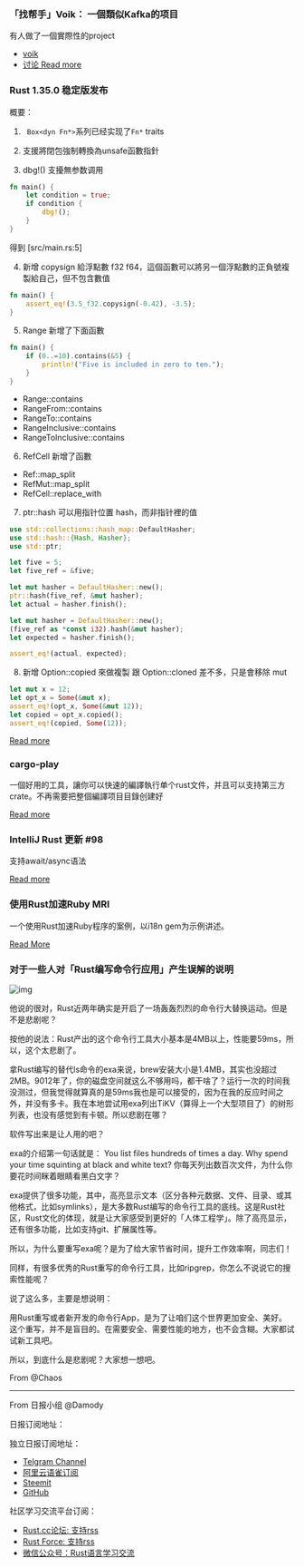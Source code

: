 ### 「找帮手」Voik： 一個類似Kafka的项目

有人做了一個實際性的project 

- [voik](https://github.com/14-bits/voik)
- [讨论 Read more](https://www.reddit.com/r/rust/comments/bs7i94/call_for_contributors_kafkalike_service/)

### Rust 1.35.0 稳定版发布

概要：

1. ` Box<dyn Fn*>`系列已经实现了`Fn*` traits 

2. 支援將閉包強制轉換為unsafe函數指針

3. dbg!() 支擾無参数调用
```rust
fn main() {
    let condition = true;
    if condition {
        dbg!();
    }
}
```
得到 [src/main.rs:5]

4. 新增 copysign 給浮點數 f32 f64，這個函數可以將另一個浮點數的正負號複製給自己，但不包含數值

```rust
fn main() {
    assert_eq!(3.5_f32.copysign(-0.42), -3.5);
}
```

5. Range 新增了下面函數

```rust
fn main() {
    if (0..=10).contains(&5) {
        println!("Five is included in zero to ten.");
    }
}
```

- Range::contains
- RangeFrom::contains
- RangeTo::contains
- RangeInclusive::contains
- RangeToInclusive::contains

6. RefCell 新增了函數
- Ref::map_split
- RefMut::map_split
- RefCell::replace_with

7. ptr::hash 可以用指针位置 hash，而非指针裡的值
```rust
use std::collections::hash_map::DefaultHasher;
use std::hash::{Hash, Hasher};
use std::ptr;

let five = 5;
let five_ref = &five;

let mut hasher = DefaultHasher::new();
ptr::hash(five_ref, &mut hasher);
let actual = hasher.finish();

let mut hasher = DefaultHasher::new();
(five_ref as *const i32).hash(&mut hasher);
let expected = hasher.finish();

assert_eq!(actual, expected);
```

8. 新增 Option::copied 來做複製
跟 Option::cloned 差不多，只是會移除 mut 

```rust
let mut x = 12;
let opt_x = Some(&mut x);
assert_eq!(opt_x, Some(&mut 12));
let copied = opt_x.copied();
assert_eq!(copied, Some(12));
```

[Read more](https://www.reddit.com/r/rust/comments/bs7vw8/announcing_rust_1350_rust_blog/)

### cargo-play

一個好用的工具，讓你可以快速的編譯執行单个rust文件，并且可以支持第三方crate。不再需要把整個編譯项目目錄创建好

[Read more](https://github.com/fanzeyi/cargo-play )

### IntelliJ Rust 更新 #98

支持await/async语法

[Read more](https://www.reddit.com/r/rust/comments/bs9ann/intellij_rust_changelog_98/)

### 使用Rust加速Ruby MRI

一个使用Rust加速Ruby程序的案例，以i18n gem为示例讲述。

[Read More](https://medium.com/swlh/speeding-up-ruby-mri-with-rust-a7c914d2f9d0)

### 对于一些人对「Rust编写命令行应用」产生误解的说明

![img](https://pic2.zhimg.com/50/v2-1323bd359788b6a77401b20417557620_r.jpg)


他说的很对，Rust近两年确实是开启了一场轰轰烈烈的命令行大替换运动。但是不是悲剧呢？

按他的说法：Rust产出的这个命令行工具大小基本是4MB以上，性能要59ms，所以，这个太悲剧了。

拿Rust编写的替代ls命令的exa来说，brew安装大小是1.4MB，其实也没超过2MB。9012年了，你的磁盘空间就这么不够用吗，都干啥了？运行一次的时间我没测过，但我觉得就算真的是59ms我也是可以接受的，因为在我的反应时间之外，并没有多卡。我在本地尝试用exa列出TiKV（算得上一个大型项目了）的树形列表，也没有感觉到有卡顿。所以悲剧在哪？

软件写出来是让人用的吧？

exa的介绍第一句话就是：
You list files hundreds of times a day. Why spend your time squinting at black and white text?
你每天列出数百次文件，为什么你要花时间眯着眼睛看黑白文字？

exa提供了很多功能，其中，高亮显示文本（区分各种元数据、文件、目录、或其他格式，比如symlinks），是大多数Rust编写的命令行工具的底线。这是Rust社区，Rust文化的体现，就是让大家感受到更好的「人体工程学」。除了高亮显示，还有很多功能，比如支持git、扩展属性等。

所以，为什么要重写exa呢？是为了给大家节省时间，提升工作效率啊，同志们！

同样，有很多优秀的Rust重写的命令行工具，比如ripgrep，你怎么不说说它的搜索性能呢？ 

说了这么多，主要是想说明：

用Rust重写或者新开发的命令行App，是为了让咱们这个世界更加安全、美好。这个重写，并不是盲目的。在需要安全、需要性能的地方，也不会含糊。大家都试试新工具吧。

所以，到底什么是悲剧呢？大家想一想吧。  

From @Chaos

---

From 日报小组 @Damody

日报订阅地址：

独立日报订阅地址：
- [Telgram Channel](https://t.me/rust_daily_news )
- [阿里云语雀订阅](https://www.yuque.com/chaosbot/rustnews)
- [Steemit](https://steemit.com/@blackanger)
- [GitHub](https://github.com/RustStudy/rust_daily_news)

社区学习交流平台订阅：
- [Rust.cc论坛: 支持rss](https://rust.cc)
- [Rust Force: 支持rss](https://rustforce.net/)
- [微信公众号：Rust语言学习交流](https://rust.cc/article?id=ed7c9379-d681-47cb-9532-0db97d883f62)